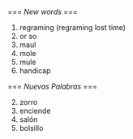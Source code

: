 === *New words* ===

1. regraming (regraming lost time)
2. or so
3. maul
4. mole
5. mule
6. handicap

=== *Nuevas Palabras* ===

2. zorro
3. enciende
4. salón
5. bolsillo
